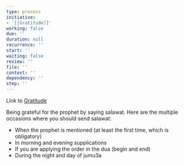 ```yaml
---
type: process
initiative:
- '[[Gratitude]]'
working: false
due: ''
duration: null
recurrence: ''
start: ''
waiting: false
review: ''
file: ''
context: ''
dependency: ''
step: ''
---
```


Link to [Gratitude](docs/sidebar1/Initiatives/good%20traits/Gratitude.md)

Being grateful for the prophet by saying salawat. Here are the multiple occasions where you should send salawat:

* When the prophet is mentioned (at least the first time, which is obligatory)
* In morning and evening supplications
* If you are applying the order in the dua (begin and end)
* During the night and day of jumu3a

